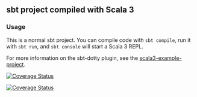 ## sbt project compiled with Scala 3

### Usage

This is a normal sbt project. You can compile code with `sbt compile`, run it with `sbt run`, and `sbt console` will start a Scala 3 REPL.

For more information on the sbt-dotty plugin, see the
[scala3-example-project](https://github.com/scala/scala3-example-project/blob/main/README.md).

<a href='https://coveralls.io/github/corneliusbokelmann/project?branch=master'><img src='https://coveralls.io/repos/github/corneliusbokelmann/project/badge.svg?branch=master' alt='Coverage Status' /></a>

[![Coverage Status](https://coveralls.io/repos/github/corneliusbokelmann/project/badge.svg?branch=master)](https://coveralls.io/github/corneliusbokelmann/project?branch=master)

